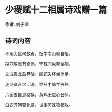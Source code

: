 # 少稷赋十二相属诗戏赠一篇

**作者**: 刘子翚

## 诗词内容

不用为鼠何数奇，饭牛南山聊自怡。

探穴取虎有奇祸，守株伺兔非全痴。

文成雕龙盈卷轴，画蛇失杯坐添足。

走马章台忆旧游，岁月才惊羊胛熟。

六窗要自息猕猴，黄鸡无应心日休。

白衣苍狗变化易，世事何殊牧猪戏。

